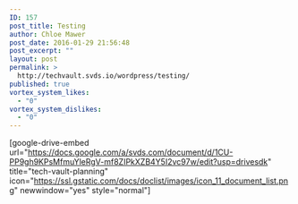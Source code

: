 ```yaml
---
ID: 157
post_title: Testing
author: Chloe Mawer
post_date: 2016-01-29 21:56:48
post_excerpt: ""
layout: post
permalink: >
  http://techvault.svds.io/wordpress/testing/
published: true
vortex_system_likes:
  - "0"
vortex_system_dislikes:
  - "0"
---
```

[google-drive-embed url="https://docs.google.com/a/svds.com/document/d/1CU-PP9gh9KPsMfmuYleRgV-mf8ZIPkXZB4Y5I2vc97w/edit?usp=drivesdk" title="tech-vault-planning" icon="https://ssl.gstatic.com/docs/doclist/images/icon_11_document_list.png" newwindow="yes" style="normal"]